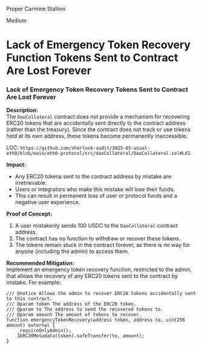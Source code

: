 Proper Carmine Stallion

Medium

# Lack of Emergency Token Recovery Function Tokens Sent to Contract Are Lost Forever

### Lack of Emergency Token Recovery Tokens Sent to Contract Are Lost Forever

**Description:**  
The `DaoCollateral` contract does not provide a mechanism for recovering ERC20 tokens that are accidentally sent directly to the contract address (rather than the treasury). Since the contract does not track or use tokens held at its own address, these tokens become permanently inaccessible.

LOC: `https://github.com/sherlock-audit/2025-05-usual-eth0/blob/main/eth0-protocol/src/daoCollateral/DaoCollateral.sol#L61`

**Impact:**  
- Any ERC20 tokens sent to the contract address by mistake are irretrievable.
- Users or integrators who make this mistake will lose their funds.
- This can result in permanent loss of user or protocol funds and a negative user experience.

**Proof of Concept:**  
1. A user mistakenly sends 100 USDC to the `DaoCollateral` contract address.
2. The contract has no function to withdraw or recover these tokens.
3. The tokens remain stuck in the contract forever, as there is no way for anyone (including the admin) to access them.

**Recommended Mitigation:**  
Implement an emergency token recovery function, restricted to the admin, that allows the recovery of any ERC20 tokens sent to the contract by mistake. For example:

```solidity
/// @notice Allows the admin to recover ERC20 tokens accidentally sent to this contract.
/// @param token The address of the ERC20 token.
/// @param to The address to send the recovered tokens to.
/// @param amount The amount of tokens to recover.
function emergencyTokenRecovery(address token, address to, uint256 amount) external {
    _requireOnlyAdmin();
    IERC20Metadata(token).safeTransfer(to, amount);
}
```
